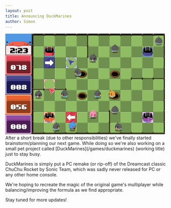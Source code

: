 ```yaml
---
layout: post
title: Announcing DuckMarines
author: Simon
---
```

<div class="centered-div" style="margin-top:10px;">
	<a href="/images/duckmarinesteaser.png">
		<img src="/images/duckmarinesteaser.png" width="500" alt="DuckMarines teaser" class="game-thumb" />
	</a>
</div>
After a short break (due to other responsibilities) we've finally started brainstorm/planning our next game.
While doing so we're also working on a small pet project called [DuckMarines](/games/duckmarines) (working title) just to stay busy.

DuckMarines is simply put a PC remake (or rip-off) of the Dreamcast classic ChuChu Rocket by Sonic Team,
which was sadly never released for PC or any other home console.

We're hoping to recreate the magic of the original game's multiplayer while balancing/improving the formula as we find appropriate.

Stay tuned for more updates!
